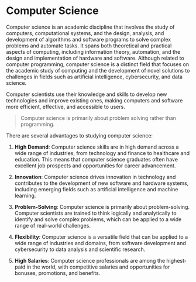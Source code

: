 # Computer Science

Computer science is an academic discipline that involves the study of computers, computational systems, and the design, analysis, and development of algorithms and software programs to solve complex problems and automate tasks. It spans both theoretical and practical aspects of computing, including information theory, automation, and the design and implementation of hardware and software. Although related to computer programming, computer science is a distinct field that focuses on the academic study of computing and the development of novel solutions to challenges in fields such as artificial intelligence, cybersecurity, and data science.


Computer scientists use their knowledge and skills to develop new technologies and improve existing ones, making computers and software more efficient, effective, and accessible to users.


> Computer science is primarily about problem solving rather than programming.


There are several advantages to studying computer science:

1.  **High Demand**: Computer science skills are in high demand across a wide range of industries, from technology and finance to healthcare and education. This means that computer science graduates often have excellent job prospects and opportunities for career advancement.
    
2.  **Innovation**: Computer science drives innovation in technology and contributes to the development of new software and hardware systems, including emerging fields such as artificial intelligence and machine learning.
    
3.  **Problem-Solving**: Computer science is primarily about problem-solving. Computer scientists are trained to think logically and analytically to identify and solve complex problems, which can be applied to a wide range of real-world challenges.
    
4.  **Flexibility**: Computer science is a versatile field that can be applied to a wide range of industries and domains, from software development and cybersecurity to data analysis and scientific research.
    
5.  **High Salaries**: Computer science professionals are among the highest-paid in the world, with competitive salaries and opportunities for bonuses, promotions, and benefits.